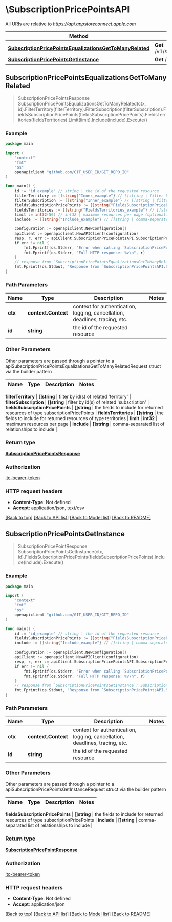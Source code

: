 # \SubscriptionPricePointsAPI

All URIs are relative to *https://api.appstoreconnect.apple.com*

Method | HTTP request | Description
------------- | ------------- | -------------
[**SubscriptionPricePointsEqualizationsGetToManyRelated**](SubscriptionPricePointsAPI.md#SubscriptionPricePointsEqualizationsGetToManyRelated) | **Get** /v1/subscriptionPricePoints/{id}/equalizations | 
[**SubscriptionPricePointsGetInstance**](SubscriptionPricePointsAPI.md#SubscriptionPricePointsGetInstance) | **Get** /v1/subscriptionPricePoints/{id} | 



## SubscriptionPricePointsEqualizationsGetToManyRelated

> SubscriptionPricePointsResponse SubscriptionPricePointsEqualizationsGetToManyRelated(ctx, id).FilterTerritory(filterTerritory).FilterSubscription(filterSubscription).FieldsSubscriptionPricePoints(fieldsSubscriptionPricePoints).FieldsTerritories(fieldsTerritories).Limit(limit).Include(include).Execute()



### Example

```go
package main

import (
	"context"
	"fmt"
	"os"
	openapiclient "github.com/GIT_USER_ID/GIT_REPO_ID"
)

func main() {
	id := "id_example" // string | the id of the requested resource
	filterTerritory := []string{"Inner_example"} // []string | filter by id(s) of related 'territory' (optional)
	filterSubscription := []string{"Inner_example"} // []string | filter by id(s) of related 'subscription' (optional)
	fieldsSubscriptionPricePoints := []string{"FieldsSubscriptionPricePoints_example"} // []string | the fields to include for returned resources of type subscriptionPricePoints (optional)
	fieldsTerritories := []string{"FieldsTerritories_example"} // []string | the fields to include for returned resources of type territories (optional)
	limit := int32(56) // int32 | maximum resources per page (optional)
	include := []string{"Include_example"} // []string | comma-separated list of relationships to include (optional)

	configuration := openapiclient.NewConfiguration()
	apiClient := openapiclient.NewAPIClient(configuration)
	resp, r, err := apiClient.SubscriptionPricePointsAPI.SubscriptionPricePointsEqualizationsGetToManyRelated(context.Background(), id).FilterTerritory(filterTerritory).FilterSubscription(filterSubscription).FieldsSubscriptionPricePoints(fieldsSubscriptionPricePoints).FieldsTerritories(fieldsTerritories).Limit(limit).Include(include).Execute()
	if err != nil {
		fmt.Fprintf(os.Stderr, "Error when calling `SubscriptionPricePointsAPI.SubscriptionPricePointsEqualizationsGetToManyRelated``: %v\n", err)
		fmt.Fprintf(os.Stderr, "Full HTTP response: %v\n", r)
	}
	// response from `SubscriptionPricePointsEqualizationsGetToManyRelated`: SubscriptionPricePointsResponse
	fmt.Fprintf(os.Stdout, "Response from `SubscriptionPricePointsAPI.SubscriptionPricePointsEqualizationsGetToManyRelated`: %v\n", resp)
}
```

### Path Parameters


Name | Type | Description  | Notes
------------- | ------------- | ------------- | -------------
**ctx** | **context.Context** | context for authentication, logging, cancellation, deadlines, tracing, etc.
**id** | **string** | the id of the requested resource | 

### Other Parameters

Other parameters are passed through a pointer to a apiSubscriptionPricePointsEqualizationsGetToManyRelatedRequest struct via the builder pattern


Name | Type | Description  | Notes
------------- | ------------- | ------------- | -------------

 **filterTerritory** | **[]string** | filter by id(s) of related &#39;territory&#39; | 
 **filterSubscription** | **[]string** | filter by id(s) of related &#39;subscription&#39; | 
 **fieldsSubscriptionPricePoints** | **[]string** | the fields to include for returned resources of type subscriptionPricePoints | 
 **fieldsTerritories** | **[]string** | the fields to include for returned resources of type territories | 
 **limit** | **int32** | maximum resources per page | 
 **include** | **[]string** | comma-separated list of relationships to include | 

### Return type

[**SubscriptionPricePointsResponse**](SubscriptionPricePointsResponse.md)

### Authorization

[itc-bearer-token](../README.md#itc-bearer-token)

### HTTP request headers

- **Content-Type**: Not defined
- **Accept**: application/json, text/csv

[[Back to top]](#) [[Back to API list]](../README.md#documentation-for-api-endpoints)
[[Back to Model list]](../README.md#documentation-for-models)
[[Back to README]](../README.md)


## SubscriptionPricePointsGetInstance

> SubscriptionPricePointResponse SubscriptionPricePointsGetInstance(ctx, id).FieldsSubscriptionPricePoints(fieldsSubscriptionPricePoints).Include(include).Execute()



### Example

```go
package main

import (
	"context"
	"fmt"
	"os"
	openapiclient "github.com/GIT_USER_ID/GIT_REPO_ID"
)

func main() {
	id := "id_example" // string | the id of the requested resource
	fieldsSubscriptionPricePoints := []string{"FieldsSubscriptionPricePoints_example"} // []string | the fields to include for returned resources of type subscriptionPricePoints (optional)
	include := []string{"Include_example"} // []string | comma-separated list of relationships to include (optional)

	configuration := openapiclient.NewConfiguration()
	apiClient := openapiclient.NewAPIClient(configuration)
	resp, r, err := apiClient.SubscriptionPricePointsAPI.SubscriptionPricePointsGetInstance(context.Background(), id).FieldsSubscriptionPricePoints(fieldsSubscriptionPricePoints).Include(include).Execute()
	if err != nil {
		fmt.Fprintf(os.Stderr, "Error when calling `SubscriptionPricePointsAPI.SubscriptionPricePointsGetInstance``: %v\n", err)
		fmt.Fprintf(os.Stderr, "Full HTTP response: %v\n", r)
	}
	// response from `SubscriptionPricePointsGetInstance`: SubscriptionPricePointResponse
	fmt.Fprintf(os.Stdout, "Response from `SubscriptionPricePointsAPI.SubscriptionPricePointsGetInstance`: %v\n", resp)
}
```

### Path Parameters


Name | Type | Description  | Notes
------------- | ------------- | ------------- | -------------
**ctx** | **context.Context** | context for authentication, logging, cancellation, deadlines, tracing, etc.
**id** | **string** | the id of the requested resource | 

### Other Parameters

Other parameters are passed through a pointer to a apiSubscriptionPricePointsGetInstanceRequest struct via the builder pattern


Name | Type | Description  | Notes
------------- | ------------- | ------------- | -------------

 **fieldsSubscriptionPricePoints** | **[]string** | the fields to include for returned resources of type subscriptionPricePoints | 
 **include** | **[]string** | comma-separated list of relationships to include | 

### Return type

[**SubscriptionPricePointResponse**](SubscriptionPricePointResponse.md)

### Authorization

[itc-bearer-token](../README.md#itc-bearer-token)

### HTTP request headers

- **Content-Type**: Not defined
- **Accept**: application/json

[[Back to top]](#) [[Back to API list]](../README.md#documentation-for-api-endpoints)
[[Back to Model list]](../README.md#documentation-for-models)
[[Back to README]](../README.md)

